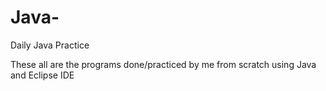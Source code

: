 # Java-
Daily Java Practice 

These all are the programs done/practiced by me from scratch using Java and Eclipse IDE

